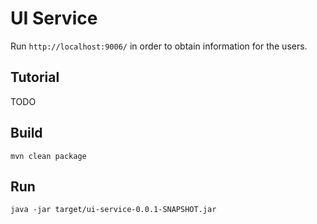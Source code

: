 # UI Service
Run `http://localhost:9006/` in order to obtain information for the users.

## Tutorial
TODO

## Build
```mvn clean package```

## Run
```java -jar target/ui-service-0.0.1-SNAPSHOT.jar```